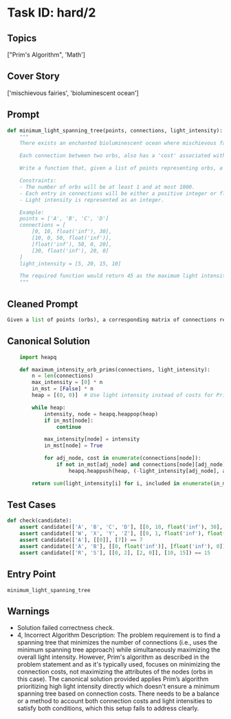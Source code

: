 # Task ID: hard/2

## Topics

["Prim's Algorithm", 'Math']

## Cover Story

['mischievous fairies', 'bioluminescent ocean']

## Prompt

```python
def minimum_light_spanning_tree(points, connections, light_intensity):
    """
    There exists an enchanted bioluminescent ocean where mischievous fairies have placed luminous orbs to light their nighttime revels. Each orb has a distinct light intensity and can connect to certain other orbs. You need to ensure that all orbs are connected using the minimum number of connections while maximizing the overall light intensity.

    Each connection between two orbs, also has a 'cost' associated with it which represents the amount of magic needed to keep that connection active. The lower the cost, the better.

    Write a function that, given a list of points representing orbs, a list corresponding matrix of connections representing the cost to connect each pair of points (or float('inf') if they cannot be connected directly), and a list of light intensities of each orb, returns the maximum light intensity of the minimum spanning tree that connects all orbs using Prim's Algorithm.

    Constraints:
    - The number of orbs will be at least 1 and at most 1000.
    - Each entry in connections will be either a positive integer or float('inf').
    - Light intensity is represented as an integer.

    Example:
    points = ['A', 'B', 'C', 'D']
    connections = [
        [0, 10, float('inf'), 30],
        [10, 0, 50, float('inf')],
        [float('inf'), 50, 0, 20],
        [30, float('inf'), 20, 0]
    ]
    light_intensity = [5, 20, 15, 10]

    The required function would return 45 as the maximum light intensity of the minimum spanning tree which would consist of connections A-B, A-D, D-C with corresponding orbs of intensities 20, 10, and 15 respectively.
    """

```

## Cleaned Prompt

```python
Given a list of points (orbs), a corresponding matrix of connections representing the cost to connect each pair of points, and a list of light intensities of each orb, implement a function to return the maximum light intensity of the minimum spanning tree that connects all orbs using Prim's Algorithm.
```

## Canonical Solution

```python
    import heapq

    def maximum_intensity_orb_prims(connections, light_intensity):
        n = len(connections)
        max_intensity = [0] * n
        in_mst = [False] * n
        heap = [(0, 0)]  # Use light intensity instead of costs for Prim's to prioritize high light

        while heap:
            intensity, node = heapq.heappop(heap)
            if in_mst[node]:
                continue

            max_intensity[node] = intensity
            in_mst[node] = True

            for adj_node, cost in enumerate(connections[node]):
                if not in_mst[adj_node] and connections[node][adj_node] != float('inf'):
                    heapq.heappush(heap, (-light_intensity[adj_node], adj_node))

        return sum(light_intensity[i] for i, included in enumerate(in_mst) if included)

```

## Test Cases

```python
def check(candidate):
    assert candidate(['A', 'B', 'C', 'D'], [[0, 10, float('inf'), 30],[10, 0, 50, float('inf')],[float('inf'), 50, 0, 20], [30, float('inf'), 20, 0]], [5, 20, 15, 10]) == 45
    assert candidate(['W', 'X', 'Y', 'Z'], [[0, 1, float('inf'), float('inf')], [1, 0, 1, float('inf')], [float('inf'), 1, 0, 2], [float('inf'), float('inf'), 2, 0]], [3, 2, 8, 10]) == 18
    assert candidate(['A'], [[0]], [7]) == 7
    assert candidate(['A', 'B'], [[0, float('inf')], [float('inf'), 0]], [20, 10]) == 20
    assert candidate(['R', 'S'], [[0, 2], [2, 0]], [10, 15]) == 15
```

## Entry Point

`minimum_light_spanning_tree`

## Warnings

- Solution failed correctness check.
- 4, Incorrect Algorithm Description: The problem requirement is to find a spanning tree that minimizes the number of connections (i.e., uses the minimum spanning tree approach) while simultaneously maximizing the overall light intensity. However, Prim's algorithm as described in the problem statement and as it's typically used, focuses on minimizing the connection costs, not maximizing the attributes of the nodes (orbs in this case). The canonical solution provided applies Prim’s algorithm prioritizing high light intensity directly which doesn't ensure a minimum spanning tree based on connection costs. There needs to be a balance or a method to account both connection costs and light intensities to satisfy both conditions, which this setup fails to address clearly.

